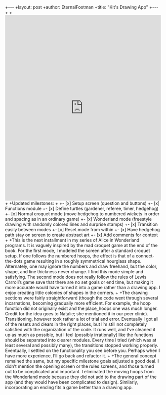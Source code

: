 +---
+layout: post
+author: EternalFootman
+title: "Kit's Drawing App"
+---
+
+<iframe src="https://trinket.io/embed/python/9e2395502d?start=result" width="100%" height="600" frameborder="0" marginwidth="0" marginheight="0" allowfullscreen></iframe>
+
+Updated milestones:
+
+- [x] Setup screen (question and buttons)
+- [x] Functions module
+- [x] Define turtles (gardener, referee, timer, hedgehog)
+- [x] Normal croquet mode (move hedgehog to numbered wickets in order and spacing as in an ordinary game)
+- [x] Wonderland mode (freestyle drawing with randomly colored lines and surprise stamps)
+- [x] Transition easily between modes
+- [x] Reset mode from within
+- [x] Have hedgehog path stay on screen to create abstract art
+- [x] Add comments for context
+
+This is the next installment in my series of Alice in Wonderland programs. It is vaguely inspired by the mad croquet game at the end of the book. For the first mode, I modeled the screen after a standard croquet setup. If one follows the numbered hoops, the effect is that of a connect-the-dots game resulting in a roughly symmetrical hourglass shape. Alternately, one may ignore the numbers and draw freehand, but the color, shape, and line thickness never change. I find this mode simple and satisfying. The second mode does not really follow the rules of Lewis Carroll’s game save that there are no set goals or end time, but making it more accurate would have turned it into a game rather than a drawing app. I enjoy creating little colonies of shapes in the corners.
+
+The drawing sections were fairly straightforward (though the code went through several incarnations, becoming gradually more efficient. For example, the hoop function did not originally exist and the place_hoops one was much longer. Credit for the idea goes to Natalie; she mentioned it in our peer clinic). Transitioning, however took rather a lot of trial and error. Eventually I got all of the resets and clears in the right places, but I’m still not completely satisfied with the organization of the code. It runs well, and I’ve cleaned it up as much as possible, but I feel (possibly irrationally) like the functions should be separated into clearer modules. Every time I tried (which was at least several and possibly many), the transitions stopped working properly. Eventually, I settled on the functionality you see before you. Perhaps when I have more experience, I’ll go back and refactor it.
+
+The general concept remained the same, but my specific milestone goals adjusted a good deal. I didn’t mention the opening screen or the rules screens, and those turned out to be complicated and important. I eliminated the moving hoops from the Wonderland mode because they did not add to the drawing part of the app (and they would have been complicated to design). Similarly, incorporating an ending fits a game better than a drawing app.
